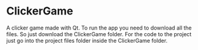 # ClickerGame
A clicker game made with Qt.
To run the app you need to download all the files.
So just download the ClickerGame folder.
For the code to the project just go into the project files folder inside the ClickerGame folder.
